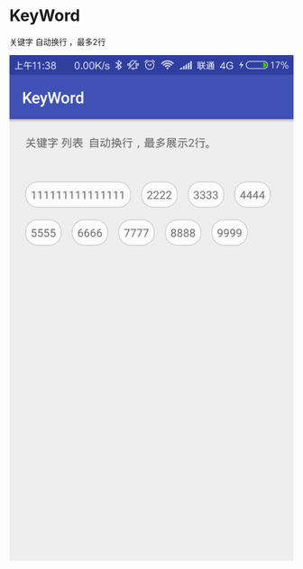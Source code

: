 # KeyWord
关键字 自动换行 ，最多2行

![image](https://github.com/dingzuoqiang/KeyWord/blob/master/Screenshot_2017-09-08-11-38-38-039_com.dzq.keywor.png)
